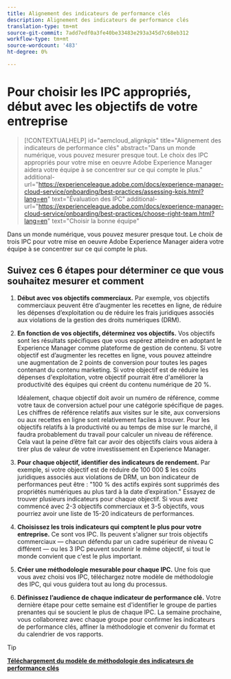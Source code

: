 ```yaml
---
title: Alignement des indicateurs de performance clés
description: Alignement des indicateurs de performance clés
translation-type: tm+mt
source-git-commit: 7add7edf0a3fe40be33483e293a345d7c68eb312
workflow-type: tm+mt
source-wordcount: '483'
ht-degree: 0%

---
```




# Pour choisir les IPC appropriés, début avec les objectifs de votre entreprise

>[!CONTEXTUALHELP]
>id="aemcloud_alignkpis"
>title="Alignement des indicateurs de performance clés"
>abstract="Dans un monde numérique, vous pouvez mesurer presque tout. Le choix des IPC appropriés pour votre mise en oeuvre Adobe Experience Manager aidera votre équipe à se concentrer sur ce qui compte le plus."
>additional-url="https://experienceleague.adobe.com/docs/experience-manager-cloud-service/onboarding/best-practices/assessing-kpis.html?lang=en" text="Évaluation des IPC"
>additional-url="https://experienceleague.adobe.com/docs/experience-manager-cloud-service/onboarding/best-practices/choose-right-team.html?lang=en" text="Choisir la bonne équipe"

Dans un monde numérique, vous pouvez mesurer presque tout. Le choix de trois IPC pour votre mise en oeuvre Adobe Experience Manager aidera votre équipe à se concentrer sur ce qui compte le plus.


## **Suivez ces 6 étapes pour déterminer ce que vous souhaitez mesurer et comment**


1. **Début avec vos objectifs commerciaux.** Par exemple, vos objectifs commerciaux peuvent être d’augmenter les recettes en ligne, de réduire les dépenses d’exploitation ou de réduire les frais juridiques associés aux violations de la gestion des droits numériques (DRM).

1. **En fonction de vos objectifs, déterminez vos objectifs.** Vos objectifs sont les résultats spécifiques que vous espérez atteindre en adoptant le Experience Manager comme plateforme de gestion de contenu. Si votre objectif est d’augmenter les recettes en ligne, vous pouvez atteindre une augmentation de 2 points de conversion pour toutes les pages contenant du contenu marketing. Si votre objectif est de réduire les dépenses d&#39;exploitation, votre objectif pourrait être d&#39;améliorer la productivité des équipes qui créent du contenu numérique de 20 %.

   Idéalement, chaque objectif doit avoir un numéro de référence, comme votre taux de conversion actuel pour une catégorie spécifique de pages. Les chiffres de référence relatifs aux visites sur le site, aux conversions ou aux recettes en ligne sont relativement faciles à trouver. Pour les objectifs relatifs à la productivité ou au temps de mise sur le marché, il faudra probablement du travail pour calculer un niveau de référence. Cela vaut la peine d’être fait car avoir des objectifs clairs vous aidera à tirer plus de valeur de votre investissement en Experience Manager.

1. **Pour chaque objectif, identifier des indicateurs de rendement.** Par exemple, si votre objectif est de réduire de 100 000 $ les coûts juridiques associés aux violations de DRM, un bon indicateur de performances peut être : &quot;100 % des actifs expirés sont supprimés des propriétés numériques au plus tard à la date d’expiration.&quot; Essayez de trouver plusieurs indicateurs pour chaque objectif. Si vous avez commencé avec 2-3 objectifs commerciaux et 3-5 objectifs, vous pourriez avoir une liste de 15-20 indicateurs de performances.

1. **Choisissez les trois indicateurs qui comptent le plus pour votre entreprise.** Ce sont vos IPC. Ils peuvent s&#39;aligner sur trois objectifs commerciaux — chacun défendu par un cadre supérieur de niveau C différent — ou les 3 IPC peuvent soutenir le même objectif, si tout le monde convient que c&#39;est le plus important.

1. **Créer une méthodologie mesurable pour chaque IPC.** Une fois que vous avez choisi vos IPC, téléchargez notre modèle de méthodologie des IPC, qui vous guidera tout au long du processus.

1. **Définissez l’audience de chaque indicateur de performance clé.** Votre dernière étape pour cette semaine est d&#39;identifier le groupe de parties prenantes qui se soucient le plus de chaque IPC. La semaine prochaine, vous collaborerez avec chaque groupe pour confirmer les indicateurs de performance clés, affiner la méthodologie et convenir du format et du calendrier de vos rapports.

>[!TIP]
>
>[**Téléchargement du modèle de méthodologie des indicateurs de performance clés**](https://experienceleague.adobe.com/welcome/aem/assets/img/KPI_Methodology_Template.png)